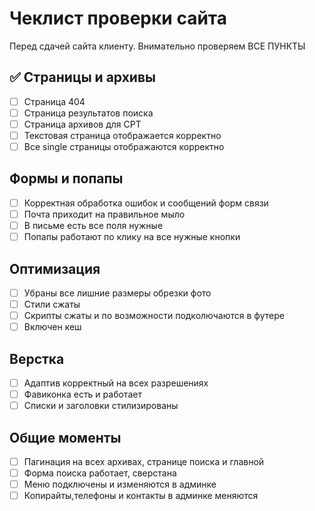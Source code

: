 # Чеклист проверки сайта
Перед сдачей сайта клиенту. Внимательно проверяем ВСЕ ПУНКТЫ


## :white_check_mark: Страницы и архивы
- [ ] Страница 404
- [ ] Страница результатов поиска
- [ ] Страница архивов для CPT
- [ ] Текстовая страница отображается корректно
- [ ] Все single страницы отображаются корректно

## Формы и попапы
- [ ] Корректная обработка ошибок и сообщений форм связи
- [ ] Почта приходит на правильное мыло
- [ ] В письме есть все поля нужные
- [ ] Попапы работают по клику на все нужные кнопки

## Оптимизация
- [ ] Убраны все лишние размеры обрезки фото
- [ ] Стили сжаты
- [ ] Скрипты сжаты и по возможности подколючаются в футере
- [ ] Включен кеш

## Верстка
- [ ] Адаптив корректный на всех разрешениях
- [ ] Фавиконка есть и работает
- [ ] Списки и заголовки стилизированы

## Общие моменты
- [ ] Пагинация на всех архивах, странице поиска и главной
- [ ] Форма поиска работает, сверстана
- [ ] Меню подключены и изменяются в админке
- [ ] Копирайты,телефоны и контакты в админке меняются
